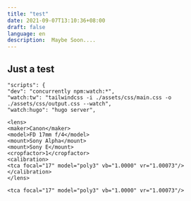 ```yaml
---
title: "test"
date: 2021-09-07T13:10:36+08:00
draft: false
language: en
description:  Maybe Soon....
---
```


## Just a test   


    "scripts": {
    "dev": "concurrently npm:watch:*",
    "watch:tw": "tailwindcss -i ./assets/css/main.css -o ./assets/css/output.css --watch",
    "watch:hugo": "hugo server",

    <lens>
    <maker>Canon</maker>
    <model>FD 17mm f/4</model>
    <mount>Sony Alpha</mount>
    <mount>Sony E</mount>
    <cropfactor>1</cropfactor>
    <calibration>
    <tca focal="17" model="poly3" vb="1.0000" vr="1.00073"/>
    </calibration>
    </lens>  

`<tca focal="17" model="poly3" vb="1.0000" vr="1.00073"/>`

